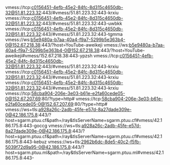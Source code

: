 vmess://tcp:c0156451-4efb-45e2-84fc-8d315c4650db-32@51.81.223.32:443/#vmess/51.81.223.32:443-krxiu
vmess://tcp:c0156451-4efb-45e2-84fc-8d315c4650db-32@51.81.223.32:443/#vmess/51.81.223.32:443-uwbkk
vmess://tcp:c0156451-4efb-45e2-84fc-8d315c4650db-32@51.81.223.32:443/#vmess/51.81.223.32:443-tgmma
vmess://ws:b5e9480a-b7aa-40a4-f9a7-5299b5e363b4-0@152.67.218.38:443/?host=YouTube-aweikeji
vmess://ws:b5e9480a-b7aa-40a4-f9a7-5299b5e363b4-0@152.67.218.38:443/?host=YouTube-aweikeji#vmess/152.67.218.38:443-ypzsh
vmess://tcp:c0156451-4efb-45e2-84fc-8d315c4650db-32@51.81.223.32:443/#vmess/51.81.223.32:443-krxiu
vmess://tcp:c0156451-4efb-45e2-84fc-8d315c4650db-32@51.81.223.32:443/#vmess/51.81.223.32:443-krxiu
vmess://tcp:c0156451-4efb-45e2-84fc-8d315c4650db-32@51.81.223.32:443/#vmess/51.81.223.32:443-krxiu
vmess://tcp:58cba904-206e-3e03-b61e-e2fa60cede05-0@152.67.207.69:80/?type=http#
vmess://tcp:58cba904-206e-3e03-b61e-e2fa60cede05-0@152.67.207.69:80/?type=http#
vmess://ws+tls:a928a26c-2adb-45fe-e57d-8a27dade309e-0@42.186.175.8:443/?host=sgarm.ptuu.cf&path=/ray&tlsServerName=sgarm.ptuu.cf#vmess/42.186.175.8:443-goccg
vmess://ws+tls:a928a26c-2adb-45fe-e57d-8a27dade309e-0@42.186.175.8:443/?host=sgarm.ptuu.cf&path=/ray&tlsServerName=sgarm.ptuu.cf#vmess/42.186.175.8:443-kebuz
vmess://ws+tls:2962b6dc-8de5-40c2-f5fb-5039f72d9a95-0@42.186.175.8:443/?host=sgarm.ptuu.ml&path=/ray&tlsServerName=sgarm.ptuu.ml#vmess/42.186.175.8:443-
